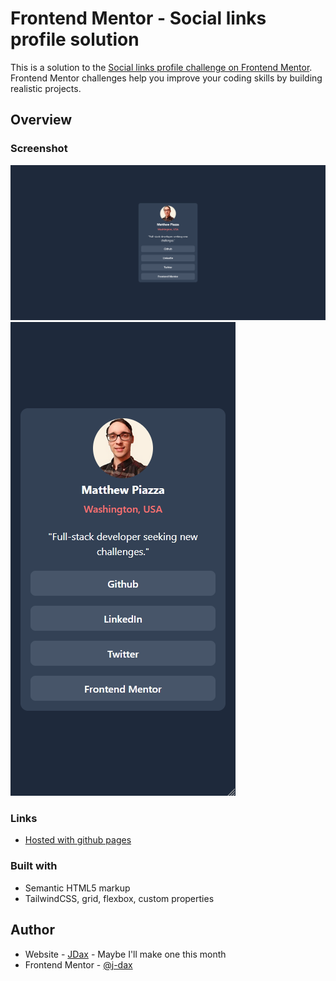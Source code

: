 # Frontend Mentor - Social links profile solution

This is a solution to the [Social links profile challenge on Frontend Mentor](https://www.frontendmentor.io/challenges/social-links-profile-UG32l9m6dQ). Frontend Mentor challenges help you improve your coding skills by building realistic projects.

## Overview

### Screenshot

![Desktop](./design/desktop-design.png)
![Mobile](./design/mobile-design.png)

### Links

- [Hosted with github pages](https://j-dax.github.io/login-fem/)

### Built with

- Semantic HTML5 markup
- TailwindCSS, grid, flexbox, custom properties

## Author

- Website - [JDax]() - Maybe I'll make one this month
- Frontend Mentor - [@j-dax](https://www.frontendmentor.io/profile/j-dax)
